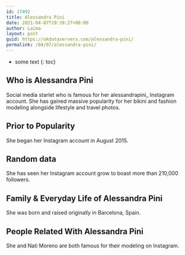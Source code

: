 ```yaml
---
id: 17492
title: Alessandra Pini
date: 2021-04-07T19:39:27+00:00
author: Laima
layout: post
guid: https://ukdataservers.com/alessandra-pini/
permalink: /04/07/alessandra-pini/
---
```


* some text
{: toc}


## Who is Alessandra Pini
                  
                  
                  
Social media starlet who is famous for her alessandrapini_ Instagram account. She has gained massive popularity for her bikini and fashion modeling alongside lifestyle and travel photos. 
                  
              
            
              
            
                
                
                
## Prior to Popularity
                  
                  
                  
She began her Instagram account in August 2015. 
                  
              
            
              
            
                
                
                
## Random data
                  
                  
                  
She has seen her Instagram account grow to boast more than 210,000 followers. 
                  
              
            
              
            
                
                
                
## Family & Everyday Life of Alessandra Pini
                  
                  
                  
She was born and raised originally in Barcelona, Spain. 
                  
              
            
              
            
                
                
                
## People Related With Alessandra Pini
                  
                  
                  
She and Nati Moreno are both famous for their modeling on Instagram. 
                  
              
            
              
            
                
              
            
              
              
            
            
              
            
          
          
          